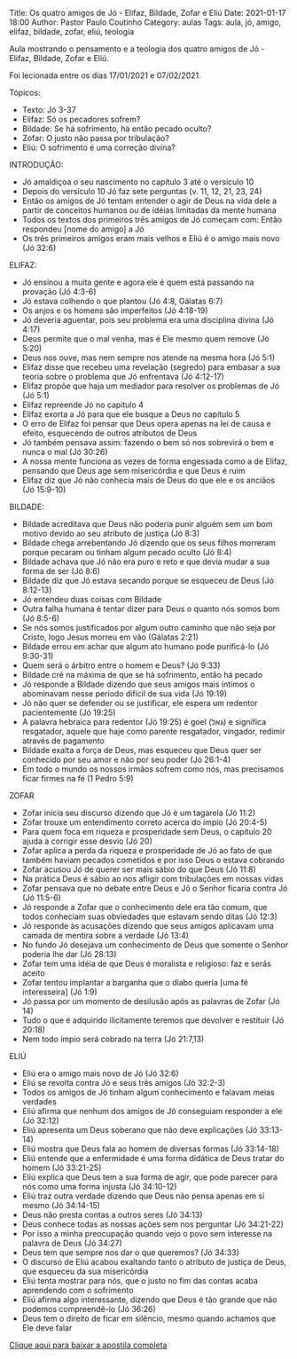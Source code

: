 Title: Os quatro amigos de Jó - Elifaz, Bildade, Zofar e Eliú
Date: 2021-01-17 18:00
Author: Pastor Paulo Coutinho
Category: aulas
Tags: aula, jó, amigo, elifaz, bildade, zofar, eliú, teologia

Aula mostrando o pensamento e a teologia dos quatro amigos de Jó - Elifaz, Bildade, Zofar e Eliú.

Foi lecionada entre os dias 17/01/2021 e 07/02/2021.

Tópicos:

- Texto: Jó 3-37
- Elifaz: Só os pecadores sofrem?
- Bildade: Se há sofrimento, há então pecado oculto?
- Zofar: O justo não passa por tribulação?
- Eliú: O sofrimento é uma correção divina?

INTRODUÇÃO:

- Jó amaldiçoa o seu nascimento no capítulo 3 até o versículo 10
- Depois do versículo 10 Jó faz sete perguntas (v. 11, 12, 21, 23, 24)
- Então os amigos de Jó tentam entender o agir de Deus na vida dele a partir de conceitos humanos ou de idéias limitadas da mente humana
- Todos os textos dos primeiros três amigos de Jó começam com: Então respondeu [nome do amigo] a Jó
- Os três primeiros amigos eram mais velhos e Eliú é o amigo mais novo (Jó 32:6)

ELIFAZ:

- Jó ensinou a muita gente e agora ele é quem está passando na provação (Jó 4:3-6)
- Jó estava colhendo o que plantou (Jó 4:8, Gálatas 6:7)
- Os anjos e os homens são imperfeitos (Jó 4:18-19)
- Jó deveria aguentar, pois seu problema era uma disciplina divina (Jó 4:17)
- Deus permite que o mal venha, mas é Ele mesmo quem remove (Jó 5:20)
- Deus nos ouve, mas nem sempre nos atende na mesma hora (Jó 5:1)
- Elifaz disse que recebeu uma revelação (segredo) para embasar a sua teoria sobre o problema que Jó enfrentava (Jó 4:12-17)
- Elifaz propõe que haja um mediador para resolver os problemas de Jó (Jó 5:1)
- Elifaz repreende Jó no capítulo 4
- Elifaz exorta a Jó para que ele busque a Deus no capítulo 5
- O erro de Elifaz foi pensar que Deus opera apenas na lei de causa e efeito, esquecendo de outros atributos de Deus
- Jó também pensava assim: fazendo o bem só nos sobrevirá o bem e nunca o mal (Jó 30:26)
- A nossa mente funciona as vezes de forma engessada como a de Elifaz, pensando que Deus age sem misericórdia e que Deus é ruim
- Elifaz diz que Jó não conhecia mais de Deus do que ele e os anciãos (Jó 15:9-10)

BILDADE:

- Bildade acreditava que Deus não poderia punir alguém sem um bom motivo devido ao seu atributo de justiça (Jó 8:3)
- Bildade chega arrebentando Jó dizendo que os seus filhos morreram porque pecaram ou tinham algum pecado oculto (Jó 8:4)
- Bildade achava que Jó não era puro e reto e que devia mudar a sua forma de ser (Jó 8:6)
- Bildade diz que Jó estava secando porque se esqueceu de Deus (Jó 8:12-13)
- Jó entendeu duas coisas com Bildade
- Outra falha humana é tentar dizer para Deus o quanto nós somos bom (Jó 8:5-6)
- Se nós somos justificados por algum outro caminho que não seja por Cristo, logo Jesus morreu em vão (Gálatas 2:21)
- Bildade errou em achar que algum ato humano pode purificá-lo (Jó 9:30-31)
- Quem será o árbitro entre o homem e Deus? (Jó 9:33)
- Bildade crê na máxima de que se há sofrimento, então há pecado
- Jó responde a Bildade dizendo que seus amigos mais íntimos o abominavam nesse período difícil de sua vida (Jó 19:19)
- Jó não quer se defender ou se justificar, ele espera um redentor pacientemente (Jó 19:25)
- A palavra hebraica para redentor (Jó 19:25) é goel (גאל) e significa resgatador, aquele que haje como parente resgatador, vingador, redimir através de pagamento
- Bildade exalta a força de Deus, mas esqueceu que Deus quer ser conhecido por seu amor e não por seu poder (Jó 26:1-4)
- Em todo o mundo os nossos irmãos sofrem como nós, mas precisamos ficar firmes na fé (1 Pedro 5:9)

ZOFAR

- Zofar inicia seu discurso dizendo que Jó é um tagarela (Jó 11:2)
- Zofar trouxe um entendimento correto acerca do ímpio (Jó 20:4-5)
- Para quem foca em riqueza e prosperidade sem Deus, o capítulo 20 ajuda a corrigir esse desvio (Jó 20)
- Zofar aplica a perda da riqueza e prosperidade de Jó ao fato de que também haviam pecados cometidos e por isso Deus o estava cobrando
- Zofar acusou Jó de querer ser mais sábio do que Deus (Jó 11:8)
- Na prática Deus é sábio ao nos afligir com tribulações em nossas vidas
- Zofar pensava que no debate entre Deus e Jó o Senhor ficaria contra Jó (Jó 11:5-6)
- Jó responde a Zofar que o conhecimento dele era tão comum, que todos conheciam suas obviedades que estavam sendo ditas (Jó 12:3)
- Jó responde às acusações dizendo que seus amigos aplicavam uma camada de mentira sobre a verdade (Jó 13:4)
- No fundo Jó desejava um conhecimento de Deus que somente o Senhor poderia lhe dar (Jó 28:13)
- Zofar tem uma idéia de que Deus é moralista e religioso: faz e serás aceito
- Zofar tentou implantar a barganha que o diabo queria [uma fé interesseira] (Jó 1:9)
- Jó passa por um momento de desilusão após as palavras de Zofar (Jó 14)
- Tudo o que é adquirido ilicitamente teremos que devolver e restituir (Jó 20:18)
- Nem todo ímpio será cobrado na terra (Jó 21:7,13)

ELIÚ

- Eliú era o amigo mais novo de Jó (Jó 32:6)
- Eliú se revolta contra Jó e seus três amigos (Jó 32:2-3)
- Todos os amigos de Jó tinham algum conhecimento e falavam meias verdades
- Eliú afirma que nenhum dos amigos de Jó conseguiam responder a ele (Jó 32:12)
- Eliú apresenta um Deus soberano que não deve explicações (Jó 33:13-14)
- Eliú mostra que Deus fala ao homem de diversas formas (Jó 33:14-18)
- Eliú entende que a enfermidade é uma forma didática de Deus tratar do homem (Jó 33:21-25)
- Eliú explica que Deus tem a sua forma de agir, que pode parecer para nós como uma forma injusta (Jó 34:10-12)
- Eliú traz outra verdade dizendo que Deus não pensa apenas em si mesmo (Jó 34:14-15)
- Deus não presta contas a outros seres (Jó 34:13)
- Deus conhece todas as nossas ações sem nos perguntar (Jó 34:21-22)
- Por isso a minha preocupação quando vejo o povo sem interesse na palavra de Deus (Jó 34:27)
- Deus tem que sempre nos dar o que queremos? (Jó 34:33)
- O discurso de Eliú acabou exaltando tanto o atributo de justiça de Deus, que esqueceu da sua misericórdia
- Eliú tenta mostrar para nós, que o justo no fim das contas acaba aprendendo com o sofrimento
- Eliú afirma algo interessante, dizendo que Deus é tão grande que não podemos compreendê-lo (Jó 36:26)
- Deus tem o direito de ficar em silêncio, mesmo quando achamos que Ele deve falar


[Clique aqui para baixar a apostila completa](https://www.dropbox.com/s/896jvkrp2de0tpk/Aula%20EBD%20-%20Os%20quatro%20amigos%20de%20J%C3%B3_%20Elifaz%2C%20Bildade%2C%20Zofar%20e%20Eli%C3%BA%20-%2017_01_2021.pdf?dl=1)